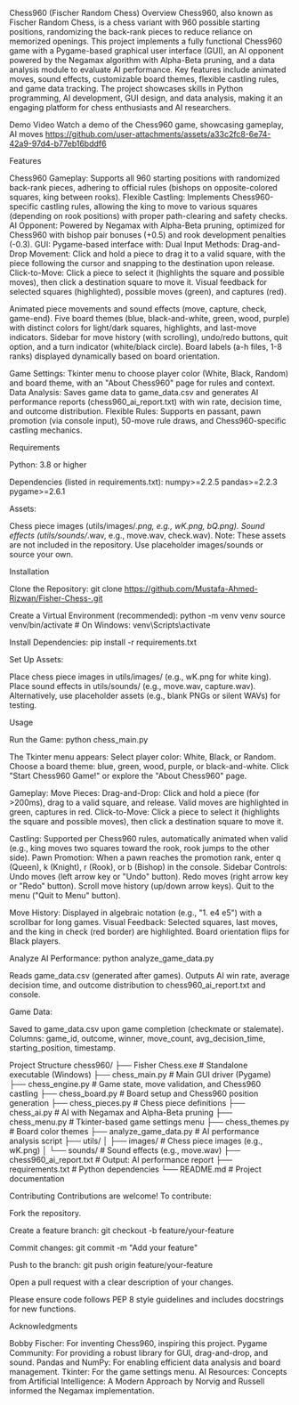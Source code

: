 Chess960 (Fischer Random Chess)
Overview
Chess960, also known as Fischer Random Chess, is a chess variant with 960 possible starting positions, randomizing the back-rank pieces to reduce reliance on memorized openings. This project implements a fully functional Chess960 game with a Pygame-based graphical user interface (GUI), an AI opponent powered by the Negamax algorithm with Alpha-Beta pruning, and a data analysis module to evaluate AI performance. Key features include animated moves, sound effects, customizable board themes, flexible castling rules, and game data tracking. The project showcases skills in Python programming, AI development, GUI design, and data analysis, making it an engaging platform for chess enthusiasts and AI researchers.

Demo Video
Watch a demo of the Chess960 game, showcasing gameplay, AI moves
https://github.com/user-attachments/assets/a33c2fc8-6e74-42a9-97d4-b77eb16bddf6

Features

Chess960 Gameplay: Supports all 960 starting positions with randomized back-rank pieces, adhering to official rules (bishops on opposite-colored squares, king between rooks).
Flexible Castling: Implements Chess960-specific castling rules, allowing the king to move to various squares (depending on rook positions) with proper path-clearing and safety checks.
AI Opponent: Powered by Negamax with Alpha-Beta pruning, optimized for Chess960 with bishop pair bonuses (+0.5) and rook development penalties (-0.3).
GUI: Pygame-based interface with:
Dual Input Methods:
Drag-and-Drop Movement: Click and hold a piece to drag it to a valid square, with the piece following the cursor and snapping to the destination upon release.
Click-to-Move: Click a piece to select it (highlights the square and possible moves), then click a destination square to move it.
Visual feedback for selected squares (highlighted), possible moves (green), and captures (red).


Animated piece movements and sound effects (move, capture, check, game-end).
Five board themes (blue, black-and-white, green, wood, purple) with distinct colors for light/dark squares, highlights, and last-move indicators.
Sidebar for move history (with scrolling), undo/redo buttons, quit option, and a turn indicator (white/black circle).
Board labels (a-h files, 1-8 ranks) displayed dynamically based on board orientation.


Game Settings: Tkinter menu to choose player color (White, Black, Random) and board theme, with an "About Chess960" page for rules and context.
Data Analysis: Saves game data to game_data.csv and generates AI performance reports (chess960_ai_report.txt) with win rate, decision time, and outcome distribution.
Flexible Rules: Supports en passant, pawn promotion (via console input), 50-move rule draws, and Chess960-specific castling mechanics.


Requirements

Python: 3.8 or higher

Dependencies (listed in requirements.txt):
numpy>=2.2.5
pandas>=2.2.3
pygame>=2.6.1


Assets:

Chess piece images (utils/images/*.png, e.g., wK.png, bQ.png).
Sound effects (utils/sounds/*.wav, e.g., move.wav, check.wav).
Note: These assets are not included in the repository. Use placeholder images/sounds or source your own.




Installation

Clone the Repository:
git clone https://github.com/Mustafa-Ahmed-Rizwan/Fisher-Chess-.git


Create a Virtual Environment (recommended):
python -m venv venv
source venv/bin/activate  # On Windows: venv\Scripts\activate


Install Dependencies:
pip install -r requirements.txt


Set Up Assets:

Place chess piece images in utils/images/ (e.g., wK.png for white king).
Place sound effects in utils/sounds/ (e.g., move.wav, capture.wav).
Alternatively, use placeholder assets (e.g., blank PNGs or silent WAVs) for testing.




Usage

Run the Game:
python chess_main.py


The Tkinter menu appears:
Select player color: White, Black, or Random.
Choose a board theme: blue, green, wood, purple, or black-and-white.
Click "Start Chess960 Game!" or explore the "About Chess960" page.


Gameplay:
Move Pieces:
Drag-and-Drop: Click and hold a piece (for >200ms), drag to a valid square, and release. Valid moves are highlighted in green, captures in red.
Click-to-Move: Click a piece to select it (highlights the square and possible moves), then click a destination square to move it.


Castling: Supported per Chess960 rules, automatically animated when valid (e.g., king moves two squares toward the rook, rook jumps to the other side).
Pawn Promotion: When a pawn reaches the promotion rank, enter q (Queen), k (Knight), r (Rook), or b (Bishop) in the console.
Sidebar Controls:
Undo moves (left arrow key or "Undo" button).
Redo moves (right arrow key or "Redo" button).
Scroll move history (up/down arrow keys).
Quit to the menu ("Quit to Menu" button).


Move History: Displayed in algebraic notation (e.g., "1. e4 e5") with a scrollbar for long games.
Visual Feedback: Selected squares, last moves, and the king in check (red border) are highlighted. Board orientation flips for Black players.




Analyze AI Performance:
python analyze_game_data.py


Reads game_data.csv (generated after games).
Outputs AI win rate, average decision time, and outcome distribution to chess960_ai_report.txt and console.


Game Data:

Saved to game_data.csv upon game completion (checkmate or stalemate).
Columns: game_id, outcome, winner, move_count, avg_decision_time, starting_position, timestamp.




Project Structure
chess960/
├── Fisher Chess.exe            # Standalone executable (Windows)
├── chess_main.py               # Main GUI driver (Pygame)
├── chess_engine.py             # Game state, move validation, and Chess960 castling
├── chess_board.py              # Board setup and Chess960 position generation
├── chess_pieces.py             # Chess piece definitions
├── chess_ai.py                 # AI with Negamax and Alpha-Beta pruning
├── chess_menu.py               # Tkinter-based game settings menu
├── chess_themes.py             # Board color themes
├── analyze_game_data.py        # AI performance analysis script
├── utils/
│   ├── images/                # Chess piece images (e.g., wK.png)
│   └── sounds/                # Sound effects (e.g., move.wav)
├── chess960_ai_report.txt     # Output: AI performance report
├── requirements.txt           # Python dependencies
└── README.md                  # Project documentation


Contributing
Contributions are welcome! To contribute:

Fork the repository.

Create a feature branch:
git checkout -b feature/your-feature


Commit changes:
git commit -m "Add your feature"


Push to the branch:
git push origin feature/your-feature


Open a pull request with a clear description of your changes.


Please ensure code follows PEP 8 style guidelines and includes docstrings for new functions.

Acknowledgments

Bobby Fischer: For inventing Chess960, inspiring this project.
Pygame Community: For providing a robust library for GUI, drag-and-drop, and sound.
Pandas and NumPy: For enabling efficient data analysis and board management.
Tkinter: For the game settings menu.
AI Resources: Concepts from Artificial Intelligence: A Modern Approach by Norvig and Russell informed the Negamax implementation.

